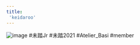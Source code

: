 ```yaml
---
title:
 'keidaroo'
---
```


![image](https://gyazo.com/7d640f19e38f96b95f8afa9804a05443/thumb/1000)
#未踏Jr #未踏2021 #Atelier_Basi
#member